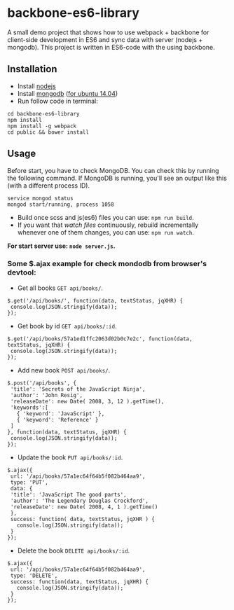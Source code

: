# backbone-es6-library

A small demo project that shows how to use webpack + backbone for client-side development in ES6 and sync data with server (nodejs + mongodb). This project is written in ES6-code with the using backbone.

## Installation

* Install [nodejs](https://nodejs.org)
* Install [mongodb](https://www.mongodb.com/) ([for ubuntu 14.04](https://www.digitalocean.com/community/tutorials/how-to-install-mongodb-on-ubuntu-14-04))
* Run follow code in terminal:

```
cd backbone-es6-library
npm install
npm install -g webpack
cd public && bower install
```

## Usage

Before start, you have to check MongoDB. You can check this by running the following command. If MongoDB is running, you'll see an output like this (with a different process ID).
```
service mongod status
mongod start/running, process 1058
```

* Build once scss and js(es6) files you can use: `npm run build`.
* If you want that *watch files* continuously, rebuild incrementally whenever one of them changes, you can use: `npm run watch`.

**For start server use: `node server.js`.**

### Some $.ajax example for check mondodb from browser's devtool:


* Get all books `GET api/books/`.
```
$.get('/api/books/', function(data, textStatus, jqXHR) {
 console.log(JSON.stringify(data));
});
```
* Get book by id `GET api/books/:id`.
```
$.get('/api/books/57a1ed1ffc2063d02b0c7e2c', function(data, textStatus, jqXHR) {
 console.log(JSON.stringify(data));
});
```
* Add new book `POST api/books/`.
```
$.post('/api/books', {
 'title': 'Secrets of the JavaScript Ninja',
 'author': 'John Resig',
 'releaseDate': new Date( 2008, 3, 12 ).getTime(),
 'keywords':[
   { 'keyword': 'JavaScript' },
   { 'keyword': 'Reference' }
 ]
}, function(data, textStatus, jqXHR) {
 console.log(JSON.stringify(data));
});
```
* Update the book `PUT api/books/:id`.
```
$.ajax({
 url: '/api/books/57a1ec64f64b5f082b464aa9',
 type: 'PUT',
 data: {
 'title': 'JavaScript The good parts',
 'author': 'The Legendary Douglas Crockford',
 'releaseDate': new Date( 2008, 4, 1 ).getTime()
 },
 success: function( data, textStatus, jqXHR ) {
   console.log(JSON.stringify(data));
 }
});
```
* Delete the book `DELETE api/books/:id`.
```
$.ajax({
 url: '/api/books/57a1ec64f64b5f082b464aa9',
 type: 'DELETE',
 success: function(data, textStatus, jqXHR) {
   console.log(JSON.stringify(data));
 }
});
```
